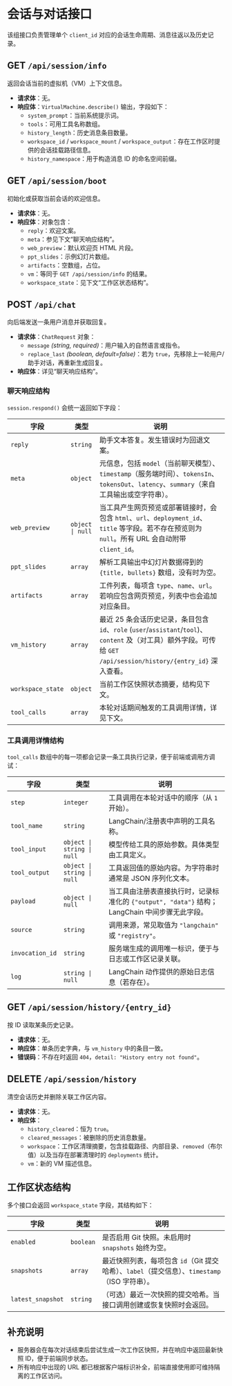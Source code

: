 # 会话与对话接口

该组接口负责管理单个 `client_id` 对应的会话生命周期、消息往返以及历史记录。

## GET `/api/session/info`
返回会话当前的虚拟机（VM）上下文信息。

- **请求体**：无。
- **响应体**：`VirtualMachine.describe()` 输出，字段如下：
  - `system_prompt`：当前系统提示词。
  - `tools`：可用工具名称数组。
  - `history_length`：历史消息条目数量。
  - `workspace_id` / `workspace_mount` / `workspace_output`：存在工作区时提供的会话挂载路径信息。
  - `history_namespace`：用于构造消息 ID 的命名空间前缀。

## GET `/api/session/boot`
初始化或获取当前会话的欢迎信息。

- **请求体**：无。
- **响应体**：对象包含：
  - `reply`：欢迎文案。
  - `meta`：参见下文“聊天响应结构”。
  - `web_preview`：默认欢迎页 HTML 片段。
  - `ppt_slides`：示例幻灯片数组。
  - `artifacts`：空数组，占位。
  - `vm`：等同于 `GET /api/session/info` 的结果。
  - `workspace_state`：见下文“工作区状态结构”。

## POST `/api/chat`
向后端发送一条用户消息并获取回复。

- **请求体**：`ChatRequest` 对象：
  - `message` *(string, required)*：用户输入的自然语言或指令。
  - `replace_last` *(boolean, default=false)*：若为 `true`，先移除上一轮用户/助手对话，再重新生成回复。
- **响应体**：详见“聊天响应结构”。

### 聊天响应结构
`session.respond()` 会统一返回如下字段：

| 字段 | 类型 | 说明 |
| --- | --- | --- |
| `reply` | `string` | 助手文本答复。发生错误时为回退文案。|
| `meta` | `object` | 元信息，包括 `model`（当前聊天模型）、`timestamp`（服务端时间）、`tokensIn`、`tokensOut`、`latency`、`summary`（来自工具输出或空字符串）。|
| `web_preview` | `object \| null` | 当工具产生网页预览或部署链接时，会包含 `html`、`url`、`deployment_id`、`title` 等字段。若不存在预览则为 `null`。所有 URL 会自动附带 `client_id`。|
| `ppt_slides` | `array` | 解析工具输出中幻灯片数据得到的 `{title, bullets}` 数组，没有时为空。|
| `artifacts` | `array` | 工件列表，每项含 `type`、`name`、`url`。若响应包含网页预览，列表中也会追加对应条目。|
| `vm_history` | `array` | 最近 25 条会话历史记录，条目包含 `id`、`role` (`user`/`assistant`/`tool`)、`content` 及（对工具）额外字段。可传给 `GET /api/session/history/{entry_id}` 深入查看。|
| `workspace_state` | `object` | 当前工作区快照状态摘要，结构见下文。|
| `tool_calls` | `array` | 本轮对话期间触发的工具调用详情，详见下文。|

### 工具调用详情结构

`tool_calls` 数组中的每一项都会记录一条工具执行记录，便于前端或调用方调试：

| 字段 | 类型 | 说明 |
| --- | --- | --- |
| `step` | `integer` | 工具调用在本轮对话中的顺序（从 `1` 开始）。|
| `tool_name` | `string` | LangChain/注册表中声明的工具名称。|
| `tool_input` | `object \| string \| null` | 模型传给工具的原始参数。具体类型由工具定义。|
| `tool_output` | `object \| string \| null` | 工具返回值的原始内容。为字符串时通常是 JSON 序列化文本。|
| `payload` | `object \| null` | 当工具由注册表直接执行时，记录标准化的 `{"output", "data"}` 结构；LangChain 中间步骤无此字段。|
| `source` | `string` | 调用来源，常见取值为 `"langchain"` 或 `"registry"`。|
| `invocation_id` | `string` | 服务端生成的调用唯一标识，便于与日志或工作区记录关联。|
| `log` | `string \| null` | LangChain 动作提供的原始日志信息（若存在）。|

## GET `/api/session/history/{entry_id}`
按 ID 读取某条历史记录。

- **请求体**：无。
- **响应体**：单条历史字典，与 `vm_history` 中的条目一致。
- **错误码**：不存在时返回 `404`，`detail: "History entry not found"`。

## DELETE `/api/session/history`
清空会话历史并删除关联工作区内容。

- **请求体**：无。
- **响应体**：
  - `history_cleared`：恒为 `true`。
  - `cleared_messages`：被删除的历史消息数量。
  - `workspace`：工作区清理摘要，包含挂载路径、内部目录、`removed`（布尔值）以及当存在部署清理时的 `deployments` 统计。
  - `vm`：新的 VM 描述信息。

## 工作区状态结构
多个接口会返回 `workspace_state` 字段，其结构如下：

| 字段 | 类型 | 说明 |
| --- | --- | --- |
| `enabled` | `boolean` | 是否启用 Git 快照。未启用时 `snapshots` 始终为空。|
| `snapshots` | `array` | 最近快照列表，每项包含 `id`（Git 提交哈希）、`label`（提交信息）、`timestamp`（ISO 字符串）。|
| `latest_snapshot` | `string` | （可选）最近一次快照的提交哈希。当接口调用创建或恢复快照时会返回。|

## 补充说明
- 服务器会在每次对话结束后尝试生成一次工作区快照，并在响应中返回最新快照 ID，便于前端同步状态。
- 所有响应中出现的 URL 都已根据客户端标识补全，前端直接使用即可维持隔离的工作区访问。
